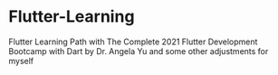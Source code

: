 # Flutter-Learning
Flutter Learning Path with The Complete 2021 Flutter Development Bootcamp with Dart by Dr. Angela Yu and some other adjustments for myself
